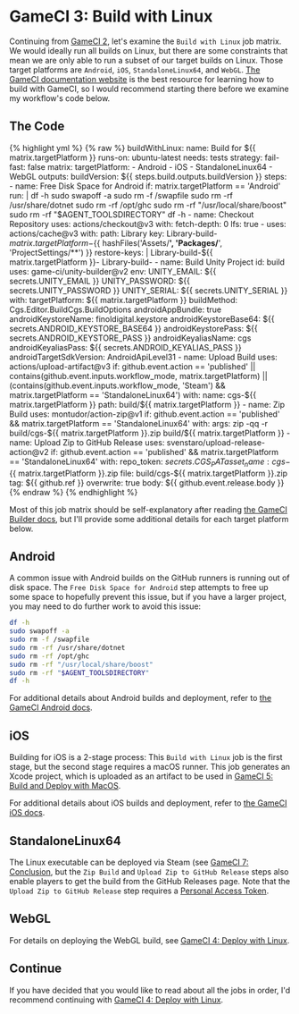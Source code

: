 # GameCI 3: Build with Linux

Continuing from [GameCI 2](gameci-2_testing.html), let's examine the `Build with Linux` job matrix.
We would ideally run all builds on Linux, but there are some constraints that mean we are only able to run a subset of our target builds on Linux.
Those target platforms are `Android`, `iOS`, `StandaloneLinux64`, and `WebGL`.
[The GameCI documentation website](https://game.ci/docs/github) is the best resource for learning how to build with GameCI, so I would recommend starting there before we examine my workflow's code below.

## The Code

{% highlight yml %}
{% raw %}
  buildWithLinux:
    name: Build for ${{ matrix.targetPlatform }}
    runs-on: ubuntu-latest
    needs: tests
    strategy:
      fail-fast: false
      matrix:
        targetPlatform:
          - Android
          - iOS
          - StandaloneLinux64
          - WebGL
    outputs:
      buildVersion: ${{ steps.build.outputs.buildVersion }}
    steps:
      - name: Free Disk Space for Android
        if: matrix.targetPlatform == 'Android'
        run: |
          df -h
          sudo swapoff -a
          sudo rm -f /swapfile
          sudo rm -rf /usr/share/dotnet
          sudo rm -rf /opt/ghc
          sudo rm -rf "/usr/local/share/boost"
          sudo rm -rf "$AGENT_TOOLSDIRECTORY"
          df -h
      - name: Checkout Repository
        uses: actions/checkout@v3
        with:
          fetch-depth: 0
          lfs: true
      - uses: actions/cache@v3
        with:
          path: Library
          key: Library-build-${{ matrix.targetPlatform }}-${{ hashFiles('Assets/**', 'Packages/**', 'ProjectSettings/**') }}
          restore-keys: |
            Library-build-${{ matrix.targetPlatform }}-
            Library-build-
      - name: Build Unity Project
        id: build
        uses: game-ci/unity-builder@v2
        env:
          UNITY_EMAIL: ${{ secrets.UNITY_EMAIL }}
          UNITY_PASSWORD: ${{ secrets.UNITY_PASSWORD }}
          UNITY_SERIAL: ${{ secrets.UNITY_SERIAL }}
        with:
          targetPlatform: ${{ matrix.targetPlatform }}
          buildMethod: Cgs.Editor.BuildCgs.BuildOptions
          androidAppBundle: true
          androidKeystoreName: finoldigital.keystore
          androidKeystoreBase64: ${{ secrets.ANDROID_KEYSTORE_BASE64 }}
          androidKeystorePass: ${{ secrets.ANDROID_KEYSTORE_PASS }}
          androidKeyaliasName: cgs
          androidKeyaliasPass: ${{ secrets.ANDROID_KEYALIAS_PASS }}
          androidTargetSdkVersion: AndroidApiLevel31
      - name: Upload Build
        uses: actions/upload-artifact@v3
        if: github.event.action == 'published' || contains(github.event.inputs.workflow_mode, matrix.targetPlatform) || (contains(github.event.inputs.workflow_mode, 'Steam') && matrix.targetPlatform == 'StandaloneLinux64')
        with:
          name: cgs-${{ matrix.targetPlatform }}
          path: build/${{ matrix.targetPlatform }}
      - name: Zip Build
        uses: montudor/action-zip@v1
        if: github.event.action == 'published' && matrix.targetPlatform == 'StandaloneLinux64'
        with:
          args: zip -qq -r build/cgs-${{ matrix.targetPlatform }}.zip build/${{ matrix.targetPlatform }}
      - name: Upload Zip to GitHub Release
        uses: svenstaro/upload-release-action@v2
        if: github.event.action == 'published' && matrix.targetPlatform == 'StandaloneLinux64'
        with:
          repo_token: ${{ secrets.CGS_PAT }}
          asset_name: cgs-${{ matrix.targetPlatform }}.zip
          file: build/cgs-${{ matrix.targetPlatform }}.zip
          tag: ${{ github.ref }}
          overwrite: true
          body: ${{ github.event.release.body }}
{% endraw %}
{% endhighlight %}

Most of this job matrix should be self-explanatory after reading [the GameCI Builder docs](https://game.ci/docs/github/builder), but I'll provide some additional details for each target platform below.

## Android

A common issue with Android builds on the GitHub runners is running out of disk space.
The `Free Disk Space for Android` step attempts to free up some space to hopefully prevent this issue, but if you have a larger project, you may need to do further work to avoid this issue:
```bash
df -h
sudo swapoff -a
sudo rm -f /swapfile
sudo rm -rf /usr/share/dotnet
sudo rm -rf /opt/ghc
sudo rm -rf "/usr/local/share/boost"
sudo rm -rf "$AGENT_TOOLSDIRECTORY"
df -h
```

For additional details about Android builds and deployment, refer to [the GameCI Android docs](https://game.ci/docs/github/deployment/android).

## iOS

Building for iOS is a 2-stage process: This `Build with Linux` job is the first stage, but the second stage requires a macOS runner.
This job generates an Xcode project, which is uploaded as an artifact to be used in [GameCI 5: Build and Deploy with MacOS](gameci-5_mac.html).

For additional details about iOS builds and deployment, refer to [the GameCI iOS docs](https://game.ci/docs/github/deployment/ios).

## StandaloneLinux64

The Linux executable can be deployed via Steam (see [GameCI 7: Conclusion](gameci-7_conclusion.html), but the `Zip Build` and `Upload Zip to GitHub Release` steps also enable players to get the build from the GitHub Releases page.
Note that the `Upload Zip to GitHub Release` step requires a [Personal Access Token](https://docs.github.com/en/authentication/keeping-your-account-and-data-secure/creating-a-personal-access-token).

## WebGL

For details on deploying the WebGL build, see [GameCI 4: Deploy with Linux](gameci-4_linuxdeploy.html).

## Continue
If you have decided that you would like to read about all the jobs in order, I'd recommend continuing with [GameCI 4: Deploy with Linux](gameci-4_linuxdeploy.html).
